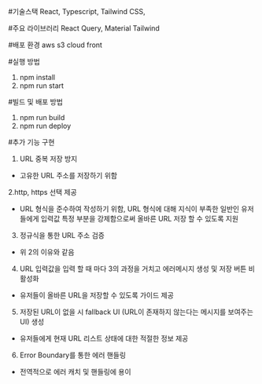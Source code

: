 #기술스택
React, Typescript, Tailwind CSS, 

#주요 라이브러리
React Query, Material Tailwind

#배포 환경
aws s3 cloud front

#실행 방법
1. npm install
2. npm run start

#빌드 및 배포 방법
1. npm run build
2. npm run deploy


#추가 기능 구현

1. URL 중복 저장 방지
- 고유한 URL 주소를 저장하기 위함

2.http, https 선택 제공
- URL 형식을 준수하여 작성하기 위함, URL 형식에 대해 지식이 부족한 일반인 유저들에게 입력값 특정 부분을 강제함으로써
올바른 URL 저장 할 수 있도록 지원

3. 정규식을 통한 URL 주소 검증
- 위 2의 이유와 같음

4. URL 입력값을 입력 할 때 마다 3의 과정을 거치고 에러메시지 생성 및 저장 버튼 비활성화
- 유저들이 올바른 URL을 저장할 수 있도록 가이드 제공

5. 저장된 URL이 없을 시 fallback UI (URL이 존재하지 않는다는 메시지를 보여주는 UI) 생성
- 유저들에게 현재 URL 리스트 상태에 대한 적절한 정보 제공

6. Error Boundary를 통한 에러 핸들링
- 전역적으로 에러 캐치 및 핸들링에 용이
